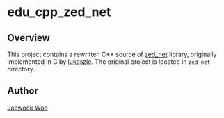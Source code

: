 # edu_cpp_zed_net

Overview
--------
This project contains a rewritten C++ source of [zed_net](https://github.com/lukaszle/zed_net) library,
originally implemented in C by [lukaszle](https://github.com/lukaszle).
The original project is located in <code>zed_net</code> directory.

Author
--------
[Jaewook Woo](https://bitbucket-gsp.com2us.net/users/jwwoo)
